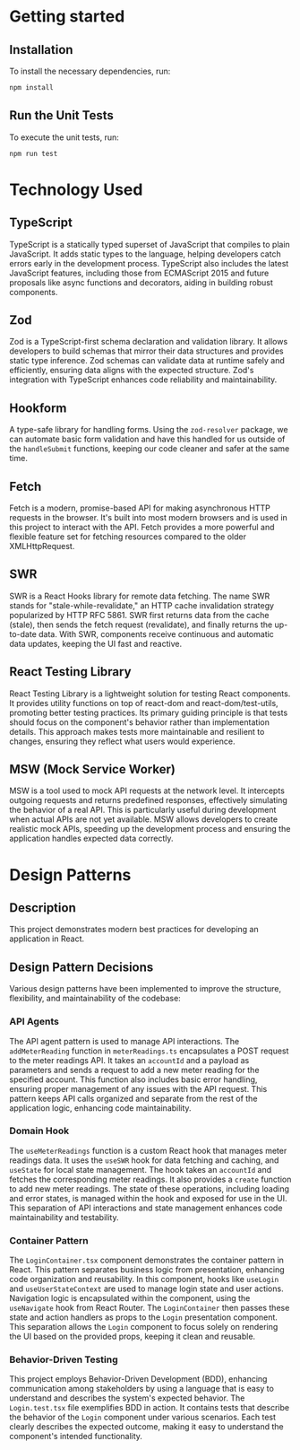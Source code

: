 # Getting started

## Installation
To install the necessary dependencies, run:
```bash
npm install
```

## Run the Unit Tests
To execute the unit tests, run:
```bash
npm run test
```

# Technology Used

## TypeScript
TypeScript is a statically typed superset of JavaScript that compiles to plain JavaScript. It adds static types to the language, helping developers catch errors early in the development process. TypeScript also includes the latest JavaScript features, including those from ECMAScript 2015 and future proposals like async functions and decorators, aiding in building robust components.

## Zod
Zod is a TypeScript-first schema declaration and validation library. It allows developers to build schemas that mirror their data structures and provides static type inference. Zod schemas can validate data at runtime safely and efficiently, ensuring data aligns with the expected structure. Zod's integration with TypeScript enhances code reliability and maintainability.

## Hookform
A type-safe library for handling forms. Using the `zod-resolver` package, we can automate basic form validation and have this handled for us outside of the `handleSubmit` functions, keeping our code cleaner and safer at the same time.

## Fetch
Fetch is a modern, promise-based API for making asynchronous HTTP requests in the browser. It's built into most modern browsers and is used in this project to interact with the API. Fetch provides a more powerful and flexible feature set for fetching resources compared to the older XMLHttpRequest.

## SWR
SWR is a React Hooks library for remote data fetching. The name SWR stands for "stale-while-revalidate," an HTTP cache invalidation strategy popularized by HTTP RFC 5861. SWR first returns data from the cache (stale), then sends the fetch request (revalidate), and finally returns the up-to-date data. With SWR, components receive continuous and automatic data updates, keeping the UI fast and reactive.

## React Testing Library
React Testing Library is a lightweight solution for testing React components. It provides utility functions on top of react-dom and react-dom/test-utils, promoting better testing practices. Its primary guiding principle is that tests should focus on the component's behavior rather than implementation details. This approach makes tests more maintainable and resilient to changes, ensuring they reflect what users would experience.

## MSW (Mock Service Worker)
MSW is a tool used to mock API requests at the network level. It intercepts outgoing requests and returns predefined responses, effectively simulating the behavior of a real API. This is particularly useful during development when actual APIs are not yet available. MSW allows developers to create realistic mock APIs, speeding up the development process and ensuring the application handles expected data correctly.


# Design Patterns

## Description
This project demonstrates modern best practices for developing an application in React.

## Design Pattern Decisions
Various design patterns have been implemented to improve the structure, flexibility, and maintainability of the codebase:

### API Agents
The API agent pattern is used to manage API interactions. The `addMeterReading` function in `meterReadings.ts` encapsulates a POST request to the meter readings API. It takes an `accountId` and a payload as parameters and sends a request to add a new meter reading for the specified account. This function also includes basic error handling, ensuring proper management of any issues with the API request. This pattern keeps API calls organized and separate from the rest of the application logic, enhancing code maintainability.

### Domain Hook
The `useMeterReadings` function is a custom React hook that manages meter readings data. It uses the `useSWR` hook for data fetching and caching, and `useState` for local state management. The hook takes an `accountId` and fetches the corresponding meter readings. It also provides a `create` function to add new meter readings. The state of these operations, including loading and error states, is managed within the hook and exposed for use in the UI. This separation of API interactions and state management enhances code maintainability and testability.

### Container Pattern
The `LoginContainer.tsx` component demonstrates the container pattern in React. This pattern separates business logic from presentation, enhancing code organization and reusability. In this component, hooks like `useLogin` and `useUserStateContext` are used to manage login state and user actions. Navigation logic is encapsulated within the component, using the `useNavigate` hook from React Router. The `LoginContainer` then passes these state and action handlers as props to the `Login` presentation component. This separation allows the `Login` component to focus solely on rendering the UI based on the provided props, keeping it clean and reusable.

### Behavior-Driven Testing
This project employs Behavior-Driven Development (BDD), enhancing communication among stakeholders by using a language that is easy to understand and describes the system's expected behavior. The `Login.test.tsx` file exemplifies BDD in action. It contains tests that describe the behavior of the `Login` component under various scenarios. Each test clearly describes the expected outcome, making it easy to understand the component's intended functionality.
